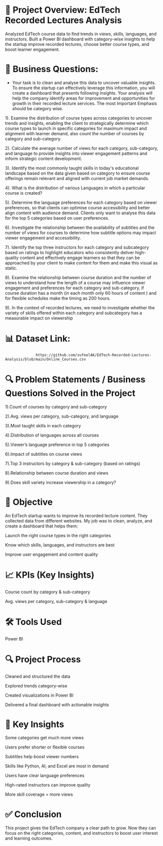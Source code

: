 # 📌 Project Overview: EdTech Recorded Lectures Analysis

Analyzed EdTech course data to find trends in views, skills, languages, and instructors. Built a Power BI dashboard with category-wise insights to help the startup improve recorded lectures, choose better course types, and boost learner engagement.

# 🎯 Business Questions: 
* Your task is to clean and analyse this data to uncover valuable insights. To ensure the startup can effectively leverage this information, you will create a dashboard  that presents following insights. Your analysis will help the company identify areas for improvement and opportunities for growth in their recorded lecture services.
The most Important Emphasis should be category wise.

1). Examine the distribution of course types across categories to uncover trends and insights, enabling the client to strategically determine which course types to launch in specific categories for maximum impact and alignment with learner demand, also count the number of courses by category and sub-category.

2). Calculate the average number of views for each category, sub-category, and language to provide insights into viewer engagement patterns and inform strategic content development.

3). Identify the most commonly taught skills in today's educational landscape based on the data given based on category to ensure course offerings remain relevant and aligned with current job market demands.

4). What is the distribution of various Languages  in which a particular course is  created?

5). Determine the language preferences for each category based on viewer preferences, so that clients can optimise course accessibility and better align content with audience demand. Clients only want to analyse this data for the top 5 categories based on user preferences.

6). Investigate the relationship between the availability of subtitles and the number of views for courses to determine how subtitle options may impact viewer engagement and accessibility.

7). Identify the top three instructors for each category and subcategory based on ratings   to highlight educators who consistently deliver high-quality content and effectively engage learners so that they can be approached by your client to make content for them and make this visual as static.

8). Examine the relationship between course duration and the number of views to understand how the length of a course may influence viewer engagement and preferences for each category and sub-category, if course duration has a month (in each month only 60 hours of content ) and for flexible schedules make the timing as 200 hours.

9). In the context of recorded lectures, we need to investigate whether the variety of skills offered within each category and subcategory has a measurable impact on viewership


# 📊 Dataset Link:
                  https://github.com/sufeelAK/EdTech-Recorded-Lectures-Analysis/blob/main/Online_Courses.csv



# 🔍 Problem Statements / Business Questions Solved in the Project

1).Count of courses by category and sub-category

2).Avg. views per category, sub-category, and language

3).Most taught skills in each category

4).Distribution of languages across all courses

5).Viewer’s language preference in top 5 categories

6).Impact of subtitles on course views

7).Top 3 instructors by category & sub-category (based on ratings)

8).Relationship between course duration and views

9).Does skill variety increase viewership in a category?





# 🧩 Objective
An EdTech startup wants to improve its recorded lecture content. They collected data from different websites. My job was to clean, analyze, and create a dashboard that helps them:

Launch the right course types in the right categories

Know which skills, languages, and instructors are best

Improve user engagement and content quality

# 📈 KPIs (Key Insights)
Course count by category & sub-category

Avg. views per category, sub-category & language

# 🛠️ Tools Used
Power BI

# 🔍 Project Process
Cleaned and structured the data

Explored trends category-wise

Created visualizations in Power BI

Delivered a final dashboard with actionable insights

# 🧠 Key Insights
Some categories get much more views

Users prefer shorter or flexible courses

Subtitles help boost viewer numbers

Skills like Python, AI, and Excel are most in demand

Users have clear language preferences

High-rated instructors can improve quality

More skill coverage = more views

# ✅ Conclusion
This project gives the EdTech company a clear path to grow.
Now they can focus on the right categories, content, and instructors to boost user interest and learning outcomes.



